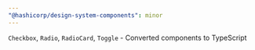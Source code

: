 ```yaml
---
"@hashicorp/design-system-components": minor
---
```


`Checkbox`, `Radio`, `RadioCard`, `Toggle` - Converted components to TypeScript
